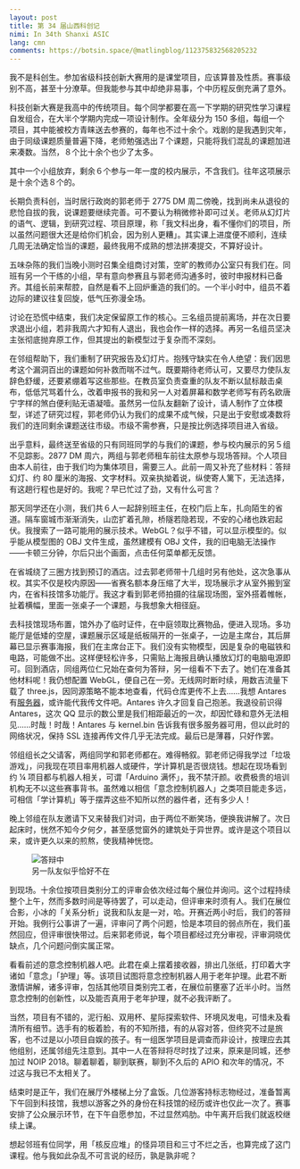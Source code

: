 ```yaml
---
layout: post
title: 第 34 届山西科创记
nimi: In 34th Shanxi ASIC
lang: cmn
comments: https://botsin.space/@matlingblog/112375832568205232
---
```


我不是科创生。参加省级科技创新大赛用的是课堂项目，应该算普及性质。赛事级别不高，甚至十分潦草。但我能参与其中却绝非易事，个中历程反倒充满了意外。

科技创新大赛是我高中的传统项目。每个同学都要在高一下学期的研究性学习课程自发组合，在大半个学期内完成一项设计制作。全年级分为 150 多组，每组一个项目，其中能被校方青睐送去参赛的，每年也不过十余个。戏剧的是我遇到灾年，由于同级课题质量普遍下降，老师勉强选出７个课题，只能将我们混乱的课题加进来凑数。当然，８个比十余个也少了太多。

其中一个小组放弃，剩余６个参与一年一度的校内展示，不含我们。往年这项展示是十余个选８个的。

<!--more-->

长期负责科创，当时居行政岗的郭老师于 <time datetime="2018-12-04">2775 DM</time> 周二傍晚，找到尚未从退役的悲怆自拔的我，说课题要继续完善。可不要认为稍微修补即可过关。老师从幻灯片的语气、逻辑，到研究过程、项目原理，称「我文科出身，看不懂你们的项目，所以虽然问题很大还是给你们机会，因为别人更糟」。其实课上进度便不顺利，连续几周无法确定恰当的课题，最终我用不成熟的想法拼凑提交，不算好设计。

五味杂陈的我们当晚小测时召集全组商讨对策，空旷的教师办公室只有我们在。同班有另一个干练的小组，早有意向参赛且与郭老师沟通多时，彼时申报材料已备齐。其组长前来帮腔，自然是看不上回炉重造的我们的。一个半小时中，组员不着边际的建议往复回旋，低气压弥漫全场。

讨论在恐慌中结束，我们决定保留原工作的核心。三名组员提前离场，并在次日要求退出小组，若非我周六才知有人退出，我也会作一样的选择。再另一名组员坚决主张彻底抛弃原工作，但其提出的新模型过于复杂而不深刻。

在邻组帮助下，我们重制了研究报告及幻灯片。抱残守缺实在令人绝望：我们因思考这个漏洞百出的课题如何补救而喘不过气。既要期待老师认可，又要尽力使队友辞色舒缓，还要紧绷着写这些那些。在教员室负责查重的队友不断以鼠标敲击桌布，低低咒骂着什么，改着申报书的我和另一人对着屏幕和数学老师写有药名欧唐宁字样的煞白便利贴无语凝噎。虽然另一位队友翻新了设计，请人制作了立体模型，详述了研究过程，郭老师仍认为我们的成果不成气候，只是出于安慰或凑数将我们的连同剩余课题送往市级。市级不需参赛，只是按比例选择项目进入省级。

出乎意料，最终送至省级的只有同班同学的与我们的课题，参与校内展示的另５组不见踪影。<time datetime="2019-03-16">2877 DM</time> 周六，两组与郭老师租车前往太原参与现场答辩。个人项目由本人前往，由于我们均为集体项目，需要三人。此前一周又补充了些材料：答辩幻灯、约 80 厘米的海报、文字材料。双亲执拗着说，纵使寄人篱下，无法选择，有这趟行程也是好的。我呢？早已忙过了劲，又有什么可言？

那天同学还在小测，我们共６人一起辞别班主任，在校门后上车，扎向陌生的省道。隔车窗城市渐渐消失，山峦扩着孔隙，桥隧若隐若现，不安的心绪也跌宕起伏。我搜索了一路可能用的展示技术。WebGL？似乎不错，可以显示模型的。似乎能从模型图的 OBJ 文件生成，虽然建模有 OBJ 文件，我的旧电脑无法操作——卡顿三分钟，尔后只出个画面，点击任何菜单都无反馈。

在省城绕了三圈方找到预订的酒店。过去郭老师带十几组时另有他处，这次急事从权。其实不仅是校内原因——省赛名额本身压缩了大半，现场展示才从室外搬到室内，在省科技馆多功能厅。我这才看到郭老师拍摄的往届现场图，室外搭着帷帐，扯着横幅，里面一张桌子一个课题，与我想象大相径庭。

去科技馆现场布置，馆外办了临时证件，在中庭领取比赛物品，便进入现场。多功能厅是低矮的空屋，课题展示区域是纸板隔开的一张桌子，一边是主席台，其后屏幕已显示赛事海报，我们在主席台正下。我们没有实物模型，因是复杂的电磁铁和电路，可能做不出。这样便轻松许多，只需贴上海报且确认播放幻灯的电脑电源即可。回到酒店，同组两位仁兄始在查何为答辩，另一组看不下去了。她们在准备其他材料呢！我仍想配置 WebGL，便自己在一旁。无线网时断时续，用数吉流量下载了 three.js，因同源策略不能本地查看，代码仓库更传不上去……我想 Antares 有[服务器](https://web.archive.org/web/20211207154455/https://antares.moe/)，或许能代我传文件吧。Antares 许久才回复自己抱恙。我退役前识得 Antares，这次 QQ 显示的数公里是我们相距最近的一次，却因忙碌和意外无法相见……时哉！时哉！Antares 与 kernel.bin 告诉我有很多服务器可用，但以此时的网络状况，保持 SSL 连接再传文件几乎无法完成。最后已是薄暮，只好作罢。

邻组组长之父请客，两组同学和郭老师都在。难得畅叙。郭老师记得我学过「垃圾游戏」，问我现在项目率用机器人或硬件，学计算机是否很烧钱。想起在现场看到约 ¼ 项目都与机器人相关，可谓「Arduino 满怀」，我不禁汗颜。收费极贵的培训机构无不以这些赛事背书。虽然难以相信「意念控制机器人」之类项目能走多远，可相信「学计算机」等于摆弄这些不知所以然的器件者，还有多少人！

晚上邻组在队友邀请下又来替我们对词，由于两位不断笑场，便换我讲解了。次日起床时，恍然不知今夕何夕，甚至感觉窗外的建筑处于异世界。或许是这个项目以来，或许更久以来的煎熬，使我精神恍惚。

<figure>
<img alt="答辩中" src="https://s21.ax1x.com/2024/03/18/pF2xOW6.md.png">
<figcaption>另一队友似乎恰好不在</figcaption>
</figure>

到现场。十余位按项目类别分工的评审会依次经过每个展位并询问。这个过程持续整个上午，然而多数时间是等待罢了，可以走动，但评审来时须有人。我们在展位合影，小冰的「关系分析」说我和队友是一对，哈。开赛近两小时后，我们的答辩开始。我例行公事讲了一遍，评审问了两个问题，恰是本项目的弱点所在，我们虽然回应，但评审很快带过。后来郭老师说，每个项目都经过充分审视，评审洞晓优缺点，几个问题问倒实属正常。

看看前述的意念控制机器人吧。此君在桌上摆着接收器，排出几张纸，打印着大字诸如「意念」「护理」等。该项目试图将意念控制机器人用于老年护理。此君不断激情讲解，诸多评审，包括其他项目类别完工者，在展位前壅塞了近半小时。当然意念控制的创新性，以及能否真用于老年护理，就不必我评断了。

当然，项目有不错的，泥行船、双用杯、星际探索软件、环境风发电，可惜未及看清所有细节。选手有的板着脸，有的不知所措，有的从容对答，但终究不过是旅客，也不过是以小项目自娱的孩子。有一组医学项目是调查而非设计，按理应去其他组别，还属邻组先注意到。其中一人在答辩将尽时找了过来，原来是同城，还参加过 NOIP 2018。聊着聊着，聊到联赛，聊到不久后的 APIO 和次年的情况，不过这与我已不太相关了。

结束时是正午，我们在展厅外楼梯上分了盒饭。几位游客持标志物经过，准备暂离下午回到科技馆，我想以游客之外的身份在科技馆的经历或许也仅此一次了。赛事安排了公众展示环节，在下午自愿参加，不过显然鸡肋。中午离开后我们就返校继续上课。

想起邻班有位同学，用「核反应堆」的怪异项目和三寸不烂之舌，也算完成了这门课程。他与我如此杂乱不可言说的经历，孰是孰非呢？
